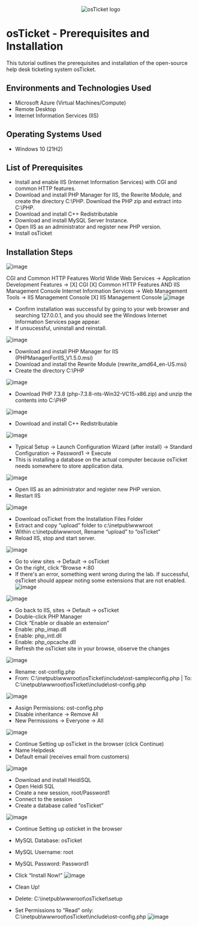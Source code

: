<p align="center">
<img src="https://i.imgur.com/Clzj7Xs.png" alt="osTicket logo"/>
</p>

<h1>osTicket - Prerequisites and Installation</h1>
This tutorial outlines the prerequisites and installation of the open-source help desk ticketing system osTicket.<br />


<h2>Environments and Technologies Used</h2>

- Microsoft Azure (Virtual Machines/Compute)
- Remote Desktop
- Internet Information Services (IIS)

<h2>Operating Systems Used </h2>

- Windows 10</b> (21H2)

<h2>List of Prerequisites</h2>

- Install and enable IIS (Internet Information Services) with CGI and common HTTP features.
- Download and install PHP Manager for IIS, the Rewrite Module, and create the directory C:\PHP. Download the PHP zip and extract into C:\PHP.
- Download and install C++ Redistributable
- Download and install MySQL Server Instance.
- Open IIS as an administrator and register new PHP version.
- Install osTicket

<h2>Installation Steps</h2>


![image](https://github.com/michaelpeters2/osticket-prereqs/assets/141062110/3e49c548-29a0-434b-805e-6a7446cd8a1a)



CGI and Common HTTP Features
World Wide Web Services -> Application Development Features ->
[X] CGI
[X] Common HTTP Features
AND IIS Management Console
Internet Information Services -> Web Management Tools -> IIS Management Console
	[X] IIS Management Console
![image](https://github.com/michaelpeters2/osticket-prereqs/assets/141062110/54a4f406-c1cc-4d4f-8ec4-1315608abd61)
- Confirm installation was successful by going to your web browser and searching 127.0.0.1, and you should see the Windows Internet Information Services page appear.
- If unsucessful, uninstall and reinstall.


![image](https://github.com/michaelpeters2/osticket-prereqs/assets/141062110/1396e03b-ab00-4018-bd68-7d9ab396df76)
- Download and install PHP Manager for IIS (PHPManagerForIIS_V1.5.0.msi)
- Download and install the Rewrite Module (rewrite_amd64_en-US.msi)
- Create the directory C:\PHP

![image](https://github.com/michaelpeters2/osticket-prereqs/assets/141062110/37ca2f0b-a521-43c5-8faf-cbd1a591b959)
- Download PHP 7.3.8 (php-7.3.8-nts-Win32-VC15-x86.zip) and unzip the contents into C:\PHP

![image](https://github.com/michaelpeters2/osticket-prereqs/assets/141062110/4c3f973c-8d75-4133-ac73-0ea50bcba028)
- Download and install C++ Redistributable

![image](https://github.com/michaelpeters2/osticket-prereqs/assets/141062110/e3b06aff-1b8c-4583-9109-b495f6d7f70f)
- Typical Setup -> Launch Configuration Wizard (after install) -> Standard Configuration -> Password1 -> Execute
- This is installing a database on the actual computer because osTicket needs somewhere to store application data.

![image](https://github.com/michaelpeters2/osticket-prereqs/assets/141062110/1ddd91a3-4fe4-4415-a828-f20758e59371)
- Open IIS as an administrator and register new PHP version.
- Restart IIS

![image](https://github.com/michaelpeters2/osticket-prereqs/assets/141062110/b040ade3-47a4-42c2-bd52-4ef389883c05)
- Download osTicket from the Installation Files Folder
- Extract and copy “upload” folder to c:\inetpub\wwwroot
- Within c:\inetpub\wwwroot, Rename “upload” to “osTicket”
- Reload IIS, stop and start server.

![image](https://github.com/michaelpeters2/osticket-prereqs/assets/141062110/3d4a6184-071f-4137-be17-f1b39534f4e7)
- Go to view sites -> Default -> osTicket
- On the right, click “Browse *:80
- If there's an error, something went wrong during the lab. If successful, osTicket should appear noting some extensions that are not enabled.
![image](https://github.com/michaelpeters2/osticket-prereqs/assets/141062110/10e92783-7412-4bd6-82a8-d3301f8025ed)

![image](https://github.com/michaelpeters2/osticket-prereqs/assets/141062110/a2e7a245-5cf6-4bec-b534-82a6abfafc89)
- Go back to IIS, sites -> Default -> osTicket
- Double-click PHP Manager
- Click “Enable or disable an extension”
- Enable: php_imap.dll
- Enable: php_intl.dll
- Enable: php_opcache.dll
- Refresh the osTicket site in your browse, observe the changes

![image](https://github.com/michaelpeters2/osticket-prereqs/assets/141062110/e2ae0cac-4902-4247-a135-dfa55ebe3974)
- Rename: ost-config.php
- From: C:\inetpub\wwwroot\osTicket\include\ost-sampleconfig.php | To: C:\inetpub\wwwroot\osTicket\include\ost-config.php

![image](https://github.com/michaelpeters2/osticket-prereqs/assets/141062110/aaa18d6f-390f-4d89-afd7-54828746dd17)
- Assign Permissions: ost-config.php
- Disable inheritance -> Remove All
- New Permissions -> Everyone -> All

![image](https://github.com/michaelpeters2/osticket-prereqs/assets/141062110/06248f7c-aac9-42f2-bda7-27e5eaa735e8)
- Continue Setting up osTicket in the browser (click Continue)
- Name Helpdesk
- Default email (receives email from customers)

![image](https://github.com/michaelpeters2/osticket-prereqs/assets/141062110/659c5916-b3aa-4a0a-9afe-2c45fc7bfbf5)
- Download and install HeidiSQL
- Open Heidi SQL
- Create a new session, root/Password1
- Connect to the session
- Create a database called “osTicket”

![image](https://github.com/michaelpeters2/osticket-prereqs/assets/141062110/d532500e-15a1-4a10-ad4e-9a2dce5960af)
- Continue Setting up osticket in the browser
- MySQL Database: osTicket
- MySQL Username: root
- MySQL Password: Password1
- Click “Install Now!”
![image](https://github.com/michaelpeters2/osticket-prereqs/assets/141062110/faf74130-b3f5-4fe6-9c4f-f21758f65145)


- Clean Up!
- Delete: C:\inetpub\wwwroot\osTicket\setup
- Set Permissions to “Read” only: C:\inetpub\wwwroot\osTicket\include\ost-config.php
![image](https://github.com/michaelpeters2/osticket-prereqs/assets/141062110/77bab00b-0e78-4eb6-80cb-38bf0d71f433)
